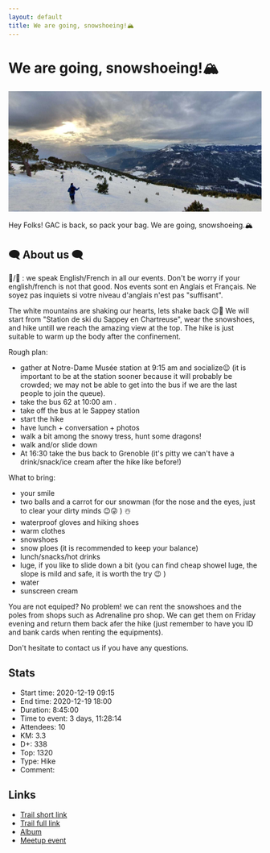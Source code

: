 ```yaml
---
layout: default
title: We are going, snowshoeing!🏔️
---
```


# We are going, snowshoeing!🏔️

![2020-12-19](../img/orig/2020-12-19.jpg)

Hey Folks!
GAC is back, so pack your bag. We are going, snowshoeing.🏔️

##  🗨️ About us 🗨️ 
🦅/🐓 : we speak English/French in all our events. Don't be worry if your english/french is not that good. Nos events sont en Anglais et Français. Ne soyez pas inquiets si votre niveau d'anglais n'est pas "suffisant".


The white mountains are shaking our hearts, lets shake back 😉💖
We will start from "Station de ski du Sappey en Chartreuse", wear the snowshoes, and hike untill we reach the amazing view at the top. The hike is just suitable to warm up the body after the confinement.

Rough plan:
- gather at Notre-Dame Musée station at 9:15 am and socialize😉 (it is important to be at the station sooner because it will probably be crowded; we may not be able to get into the bus if we are the last people to join the queue).
- take the bus 62 at 10:00 am .
- take off the bus at le Sappey station
- start the hike
- have lunch + conversation + photos
- walk a bit among the snowy tress, hunt some dragons!
- walk and/or slide down
- At 16:30 take the bus back to Grenoble (it's pitty we can't have a drink/snack/ice cream after the hike like before!)

What to bring:
- your smile
- two balls and a carrot for our snowman (for the nose and the eyes, just to clear your dirty minds 😉😜 ) ☃️
- waterproof gloves and hiking shoes
- warm clothes
- snowshoes
- snow ploes (it is recommended to keep your balance)
- lunch/snacks/hot drinks
- luge, if you like to slide down a bit (you can find cheap showel luge, the slope is mild and safe, it is worth the try 😉 )
- water
- sunscreen cream

You are not equiped? No problem! we can rent the snowshoes and the poles from shops such as Adrenaline pro shop. We can get them on Friday evening and return them back afer the hike (just remember to have you ID and bank cards when renting the equipments).

Don't hesitate to contact us if you have any questions.

## Stats

- Start time: 2020-12-19 09:15
- End time: 2020-12-19 18:00
- Duration: 8:45:00
- Time to event: 3 days, 11:28:14
- Attendees: 10
- KM: 3.3
- D+: 338
- Top: 1320
- Type: Hike
- Comment: 

## Links

- [Trail short link](https://s.42l.fr/A9LrZ9hf)
- [Trail full link]()
- [Album](https://binnette.github.io/GacImg2020/2020-12-19-We-are-going,-snowshoeing🏔️.html)
- [Meetup event](https://www.meetup.com/grenoble-adventure-club-english-french/events/275198024/)
